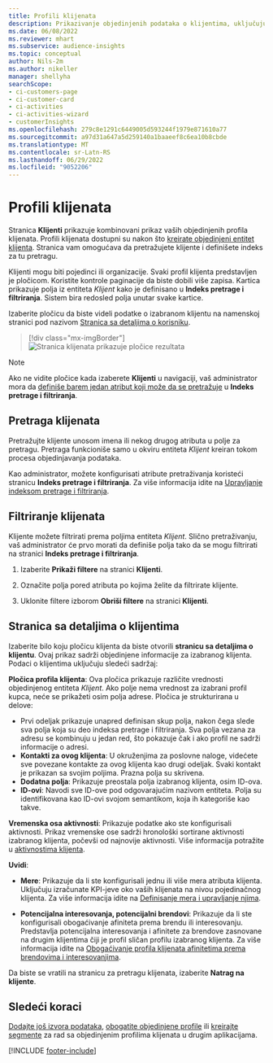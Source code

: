 ```yaml
---
title: Profili klijenata
description: Prikazivanje objedinjenih podataka o klijentima, uključujući korišćenje pretrage i filtriranja
ms.date: 06/08/2022
ms.reviewer: mhart
ms.subservice: audience-insights
ms.topic: conceptual
author: Nils-2m
ms.author: nikeller
manager: shellyha
searchScope:
- ci-customers-page
- ci-customer-card
- ci-activities
- ci-activities-wizard
- customerInsights
ms.openlocfilehash: 279c8e1291c6449005d593244f1979e871610a77
ms.sourcegitcommit: a97d31a647a5d259140a1baaeef8c6ea10b8cbde
ms.translationtype: MT
ms.contentlocale: sr-Latn-RS
ms.lasthandoff: 06/29/2022
ms.locfileid: "9052206"
---
```

# <a name="customer-profiles"></a>Profili klijenata

Stranica **Klijenti** prikazuje kombinovani prikaz vaših objedinjenih profila klijenata. Profili klijenata dostupni su nakon što [kreirate objedinjeni entitet klijenta](data-unification.md). Stranica vam omogućava da pretražujete klijente i definišete indeks za tu pretragu.

Klijenti mogu biti pojedinci ili organizacije. Svaki profil klijenta predstavljen je pločicom. Koristite kontrole paginacije da biste dobili više zapisa. Kartica prikazuje polja iz entiteta *Klijent* kako je definisano u **Indeks pretrage i filtriranja**. Sistem bira redosled polja unutar svake kartice.

Izaberite pločicu da biste videli podatke o izabranom klijentu na namenskoj stranici pod nazivom [Stranica sa detaljima o korisniku](customer-profiles.md#customer-details-page).

> [!div class="mx-imgBorder"]
> ![Stranica klijenata prikazuje pločice rezultata](media/customers-page-result-tiles-B2C.png "Stranica klijenata prikazuje pločice rezultata")

> [!NOTE]
> Ako ne vidite pločice kada izaberete **Klijenti** u navigaciji, vaš administrator mora da [definiše barem jedan atribut koji može da se pretražuje](search-filter-index.md) u **Indeks pretrage i filtriranja**.

## <a name="search-for-customers"></a>Pretraga klijenata

Pretražujte klijente unosom imena ili nekog drugog atributa u polje za pretragu. Pretraga funkcioniše samo u okviru entiteta *Klijent* kreiran tokom procesa objedinjavanja podataka.

Kao administrator, možete konfigurisati atribute pretraživanja koristeći stranicu **Indeks pretrage i filtriranja**. Za više informacija idite na [Upravljanje indeksom pretrage i filtriranja](search-filter-index.md).

## <a name="filter-customers"></a>Filtriranje klijenata

Klijente možete filtrirati prema poljima entiteta *Klijent*. Slično pretraživanju, vaš administrator će prvo morati da definiše polja tako da se mogu filtrirati na stranici **Indeks pretrage i filtriranja**.

1. Izaberite **Prikaži filtere** na stranici **Klijenti**.

1. Označite polja pored atributa po kojima želite da filtrirate klijente.

1. Uklonite filtere izborom **Obriši filtere** na stranici **Klijenti**.

## <a name="customer-details-page"></a>Stranica sa detaljima o klijentima

Izaberite bilo koju pločicu klijenta da biste otvorili **stranicu sa detaljima o klijentu**. Ovaj prikaz sadrži objedinjene informacije za izabranog klijenta. Podaci o klijentima uključuju sledeći sadržaj:

**Pločica profila klijenta**: Ova pločica prikazuje različite vrednosti objedinjenog entiteta *Klijent*. Ako polje nema vrednost za izabrani profil kupca, neće se prikažeti osim polja adrese. Pločica je strukturirana u delove:

- Prvi odeljak prikazuje unapred definisan skup polja, nakon čega slede sva polja koja su deo indeksa pretrage i filtriranja. Sva polja vezana za adresu se kombinuju u jedan red, što pokazuje čak i ako profil ne sadrži informacije o adresi.
- **Kontakti za ovog klijenta**: U okruženjima za poslovne naloge, videćete sve povezane kontakte za ovog klijenta kao drugi odeljak. Svaki kontakt je prikazan sa svojim poljima. Prazna polja su skrivena.
- **Dodatna polja**: Prikazuje preostala polja izabranog klijenta, osim ID-ova.
- **ID-ovi**: Navodi sve ID-ove pod odgovarajućim nazivom entiteta. Polja su identifikovana kao ID-ovi svojom semantikom, koja ih kategoriše kao takve.

**Vremenska osa aktivnosti**: Prikazuje podatke ako ste konfigurisali aktivnosti. Prikaz vremenske ose sadrži hronološki sortirane aktivnosti izabranog klijenta, počevši od najnovije aktivnosti. Više informacija potražite u [aktivnostima klijenta](activities.md).

**Uvidi**:

- **Mere**: Prikazuje da li ste konfigurisali jednu ili više mera atributa klijenta. Uključuju izračunate KPI-jeve oko vaših klijenata na nivou pojedinačnog klijenta. Za više informacija idite na [Definisanje mera i upravljanje njima](measures.md).

- **Potencijalna interesovanja, potencijalni brendovi**: Prikazuje da li ste konfigurisali obogaćivanje afiniteta prema brendu ili interesovanju. Predstavlja potencijalna interesovanja i afinitete za brendove zasnovane na drugim klijentima čiji je profil sličan profilu izabranog klijenta. Za više informacija idite na [Obogaćivanje profila klijenata afinitetima prema brendovima i interesovanjima](enrichment-microsoft.md).

Da biste se vratili na stranicu za pretragu klijenata, izaberite **Natrag na klijente**.

## <a name="next-steps"></a>Sledeći koraci

[Dodajte još izvora podataka](data-sources.md), [obogatite objedinjene profile](enrichment-hub.md) ili [kreirajte segmente](segments.md) za rad sa objedinjenim profilima klijenata u drugim aplikacijama.

[!INCLUDE [footer-include](includes/footer-banner.md)]

